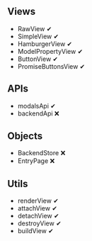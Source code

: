 ## Views
- RawView ✔
- SimpleView ✔
- HamburgerView ✔
- ModelPropertyView ✔
- ButtonView ✔
- PromiseButtonsView ✔

## APIs
- modalsApi ✔
- backendApi ❌

## Objects
- BackendStore ❌
- EntryPage ❌

## Utils
- renderView ✔
- attachView ✔
- detachView ✔
- destroyView ✔
- buildView ✔

